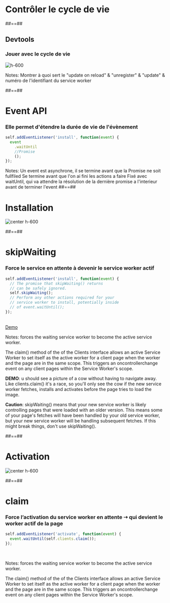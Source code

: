 <!-- .slide: data-background="./assets/images/control_bg.jpg" class="transition" -->

# Contrôler le cycle de vie

##==##

## Devtools

### Jouer avec le cycle de vie

![h-600](./assets/images/lifecycle-console.png)

Notes:
Montrer à quoi sert le "update on reload" & "unregister" & "update" & numéro de l'identifiant du service worker

##==##

<!-- .slide: class="with-code" -->

# Event API

### Elle permet d'étendre la durée de vie de l'évènement

```javascript
self.addEventListener('install', function(event) {
  event
    .waitUntil
    //Promise
    ();
});
```

<!-- .element: class="big-code" -->

Notes: Un event est asynchrone, il se termine avant que la Promise ne soit fullfiled
Se termine avant que l'on ai fini les actions a faire
Fixé avec waitUntil, qui va attendre la résolution de la dernière promise a l'interieur avant de terminer l'event
##==##

# Installation

![center h-600](./assets/images/sw_life_cycle_installing.png)

##==##

<!-- .slide: class="with-code" -->

# skipWaiting

### Force le service en attente à devenir le service worker actif

```javascript
self.addEventListener('install', function(event) {
  // The promise that skipWaiting() returns
  // can be safely ignored.
  self.skipWaiting();
  // Perform any other actions required for your
  // service worker to install, potentially inside
  // of event.waitUntil();
});
```

<!-- .element: class="big-code" -->

<br>
<a target="_blank" href="https://cdn.rawgit.com/jakearchibald/80368b84ac1ae8e229fc90b3fe826301/raw/ad55049bee9b11d47f1f7d19a73bf3306d156f43/index-v3.html" >Demo</a>
<!-- .element: class="center" -->
<br>

Notes:
forces the waiting service worker to become the active service worker.

The claim() method of the of the Clients interface allows an active Service Worker to set itself as the active worker for a client page when the worker and the page are in the same scope. This triggers an oncontrollerchange event on any client pages within the Service Worker's scope.

**DEMO**: u should see a picture of a cow without having to navigate away. Like clients.claim() it's a race, so you'll only see the cow if the new service worker fetches, installs and activates before the page tries to load the image.

**Caution**: skipWaiting() means that your new service worker is likely controlling pages that were loaded with an older version. This means some of your page's fetches will have been handled by your old service worker, but your new service worker will be handling subsequent fetches. If this might break things, don't use skipWaiting().

##==##

# Activation

![center h-600](./assets/images/sw_life_cycle_activating.png)

##==##

<!-- .slide: class="with-code" -->

# claim

### Force l’activation du service worker en attente ⇢ qui devient le worker actif de la page

```javascript
self.addEventListener('activate', function(event) {
  event.waitUntil(self.clients.claim());
});
```

<!-- .element: class="big-code" -->

<br>

Notes:
forces the waiting service worker to become the active service worker.

The claim() method of the of the Clients interface allows an active Service Worker to set itself as the active worker for a client page when the worker and the page are in the same scope. This triggers an oncontrollerchange event on any client pages within the Service Worker's scope.

